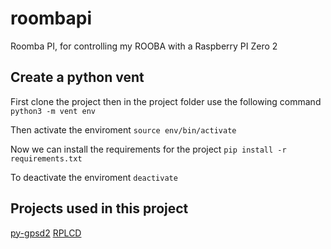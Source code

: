 # roombapi
Roomba PI, for controlling my ROOBA with a Raspberry PI Zero 2

## Create a python vent
First clone the project then in the project folder use the following command
```python3 -m vent env```

Then activate the enviroment
```source env/bin/activate```

Now we can install the requirements for the project
```pip install -r requirements.txt```

To deactivate the enviroment
```deactivate```


## Projects used in this project
[py-gpsd2](https://github.com/hatsunearu/py-gpsd2)
[RPLCD](https://pypi.org/project/RPLCD/)
